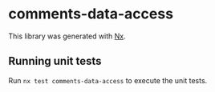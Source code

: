 # comments-data-access

This library was generated with [Nx](https://nx.dev).

## Running unit tests

Run `nx test comments-data-access` to execute the unit tests.
